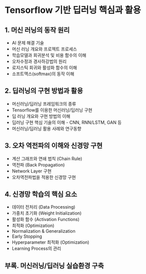 # Tensorflow 기반 딥러닝 핵심과 활용
## 1. 머신 러닝의 동작 원리
* AI 문제 해결 기술
* 머신 러닝 개요와 프로젝트 프로세스
* 학습모델과 회귀분석 및 비용 함수의 이해
* 오차수정과 경사하강법의 원리
* 로지스틱 회귀와 활성화 함수의 이해
* 소프트맥스(softmax)의 동작 이해
## 2. 딥러닝의 구현 방법과 활용
* 머신러닝/딥러닝 프레임워크의 종류
* Tensorflow를 이용한 머신러닝/딥러닝 구현
* 딥 러닝 개요와 구현 방법의 이해
* 딥러닝 구현 핵심 기술의 이해 - CNN, RNN/LSTM, GAN 등
* 머신러닝/딥러닝 활용 사례와 연구동향
## 3. 오차 역전파의 이해와 신경망 구현
* 계산 그래프와 연쇄 법칙 (Chain Rule)
* 역전파 (Back Propagation)
* Network Layer 구현
* 오차역전파법을 적용한 신경망 구현
## 4. 신경망 학습의 핵심 요소
* 데이터 전처리 (Data Processing) 
* 가중치 초기화 (Weight Initialization)
* 활성화 함수 (Activation Functions)
* 최적화 (Optimization)
* Normalization & Generalization 
* Early Stopping
* Hyperparameter 최적화 (Optimization)
* Learning Process의 관리
## 부록. 머신러닝/딥러닝 실습환경 구축
